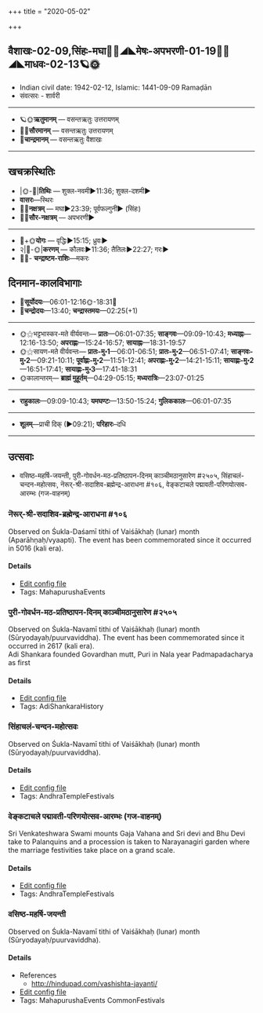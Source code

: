 +++
title = "2020-05-02"

+++
## वैशाखः-02-09,सिंहः-मघा🌛🌌◢◣मेषः-अपभरणी-01-19🌌🌞◢◣माधवः-02-13🪐🌞
- Indian civil date: 1942-02-12, Islamic: 1441-09-09 Ramaḍān
- संवत्सरः - शार्वरी
___________________
- 🪐🌞**ऋतुमानम्** — वसन्तऋतुः उत्तरायणम्
- 🌌🌞**सौरमानम्** — वसन्तऋतुः उत्तरायणम्
- 🌛**चान्द्रमानम्** — वसन्तऋतुः वैशाखः
___________________


## खचक्रस्थितिः
- |🌞-🌛|**तिथिः** — शुक्ल-नवमी►11:36; शुक्ल-दशमी►  
- **वासरः**—स्थिरः  
- 🌌🌛**नक्षत्रम्** — मघा►23:39; पूर्वफल्गुनी► (सिंहः)  
- 🌌🌞**सौर-नक्षत्रम्** — अपभरणी►  
___________________
- 🌛+🌞**योगः** — वृद्धिः►15:15; ध्रुवः►  
- २|🌛-🌞|**करणम्** — कौलवः►11:36; तैतिलः►22:27; गरः►  
- 🌌🌛- **चन्द्राष्टम-राशिः**—मकरः  


## दिनमान-कालविभागाः
- 🌅**सूर्योदयः**—06:01-12:16🌞️-18:31🌇  
- 🌛**चन्द्रोदयः**—13:40; **चन्द्रास्तमयः**—02:25(+1)  
___________________
- 🌞⚝भट्टभास्कर-मते वीर्यवन्तः— **प्रातः**—06:01-07:35; **साङ्गवः**—09:09-10:43; **मध्याह्नः**—12:16-13:50; **अपराह्णः**—15:24-16:57; **सायाह्नः**—18:31-19:57  
- 🌞⚝सायण-मते वीर्यवन्तः— **प्रातः-मु॰1**—06:01-06:51; **प्रातः-मु॰2**—06:51-07:41; **साङ्गवः-मु॰2**—09:21-10:11; **पूर्वाह्णः-मु॰2**—11:51-12:41; **अपराह्णः-मु॰2**—14:21-15:11; **सायाह्णः-मु॰2**—16:51-17:41; **सायाह्णः-मु॰3**—17:41-18:31  
- 🌞कालान्तरम्— **ब्राह्मं मुहूर्तम्**—04:29-05:15; **मध्यरात्रिः**—23:07-01:25  
___________________
- **राहुकालः**—09:09-10:43; **यमघण्टः**—13:50-15:24; **गुलिककालः**—06:01-07:35  
___________________
- **शूलम्**—प्राची दिक् (►09:21); **परिहारः**–दधि  
___________________

## उत्सवाः
- वसिष्ठ-महर्षि-जयन्ती, पुरी-गोवर्धन-मठ-प्रतिष्ठापन-दिनम् काञ्चीमठानुसारेण #२५०५, सिंहाचलं-चन्दन-महोत्सवः, नॆरूर्-श्री-सदाशिव-ब्रह्मेन्द्र-आराधना #१०६, वेङ्कटाचले पद्मावती-परिणयोत्सव-आरम्भः (गज-वाहनम्)
### नॆरूर्-श्री-सदाशिव-ब्रह्मेन्द्र-आराधना #१०६

Observed on Śukla-Daśamī tithi of Vaiśākhaḥ (lunar) month (Aparāhṇaḥ/vyaapti). The event has been commemorated since it occurred in 5016 (kali era).  


#### Details
- [Edit config file](https://github.com/jyotisham/adyatithi/tree/master/mahApuruSha/kAnchI-maTha/lunar_month/tithi/02/10/nerUr~zrI~sadAziva~brahmEndra~ArAdhanA.toml)
- Tags: MahapurushaEvents


### पुरी-गोवर्धन-मठ-प्रतिष्ठापन-दिनम् काञ्चीमठानुसारेण #२५०५

Observed on Śukla-Navamī tithi of Vaiśākhaḥ (lunar) month (Sūryodayaḥ/puurvaviddha). The event has been commemorated since it occurred in 2617 (kali era).  
Adi Shankara founded Govardhan mutt, Puri in Nala year Padmapadacharya as first

#### Details
- [Edit config file](https://github.com/jyotisham/adyatithi/tree/master/mahApuruSha/smArta-misc/lunar_month/tithi/02/09/purI%20gOvardhana-maTha-pratiSThApana~jayantI.toml)
- Tags: AdiShankaraHistory


### सिंहाचलं-चन्दन-महोत्सवः

Observed on Śukla-Navamī tithi of Vaiśākhaḥ (lunar) month (Sūryodayaḥ/puurvaviddha). 

#### Details
- [Edit config file](https://github.com/jyotisham/adyatithi/tree/master/temples/Andhra/lunar_month/tithi/02/09/siMhAcalaM-candana-mahOtsavaH.toml)
- Tags: AndhraTempleFestivals


### वेङ्कटाचले पद्मावती-परिणयोत्सव-आरम्भः (गज-वाहनम्)

Sri Venkateshwara Swami mounts Gaja Vahana and Sri devi and Bhu Devi take to Palanquins and a procession is taken to Narayanagiri garden where the marriage festivities take place on a grand scale.

#### Details
- [Edit config file](https://github.com/jyotisham/adyatithi/tree/master/temples/venkaTAchala/relative_event/vEGkaTAcalE%20padmAvatI-pariNayam%20%28azva-vAhanam%29/offset__-1/vEGkaTAcalE%20padmAvatI-pariNayOtsava-ArambhaH%20%28gaja-vAhanam%29.toml)
- Tags: AndhraTempleFestivals


### वसिष्ठ-महर्षि-जयन्ती

Observed on Śukla-Navamī tithi of Vaiśākhaḥ (lunar) month (Sūryodayaḥ/puurvaviddha). 

#### Details
- References
  - http://hindupad.com/vashishta-jayanti/
- [Edit config file](https://github.com/jyotisham/adyatithi/tree/master/mahApuruSha/RShi/lunar_month/tithi/02/09/vasiSTha~maharSi~jayantI.toml)
- Tags: MahapurushaEvents CommonFestivals


